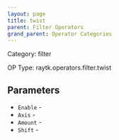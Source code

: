 ```yaml
---
layout: page
title: twist
parent: Filter Operators
grand_parent: Operator Categories
---
```


Category: filter

OP Type: raytk.operators.filter.twist

## Parameters

* `Enable` - 
* `Axis` - 
* `Amount` - 
* `Shift` -
